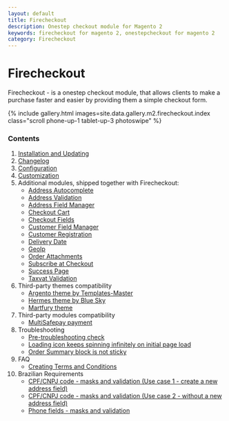 ```yaml
---
layout: default
title: Firecheckout
description: Onestep checkout module for Magento 2
keywords: firecheckout for magento 2, onestepcheckout for magento 2
category: Firecheckout
---
```


# Firecheckout

Firecheckout - is a onestep checkout module, that allows clients to make a purchase
faster and easier by providing them a simple checkout form.

{% include gallery.html images=site.data.gallery.m2.firecheckout.index class="scroll phone-up-1 tablet-up-3 photoswipe" %}

### Contents

 1. [Installation and Updating](installation/)
 2. [Changelog](changelog/)
 3. [Configuration](configuration/)
 4. [Customization](customization/)
 5. Additional modules, shipped together with Firecheckout:
    - [Address Autocomplete](/m2/extensions/address-autocomplete/)
    - [Address Validation](/m2/extensions/address-validation/)
    - [Address Field Manager](/m2/extensions/address-field-manager/)
    - [Checkout Cart](/m2/extensions/checkout-cart/)
    - [Checkout Fields](/m2/extensions/checkout-fields/)
    - [Customer Field Manager](/m2/extensions/customer-field-manager/)
    - [Customer Registration](/m2/extensions/checkout-registration/)
    - [Delivery Date](/m2/extensions/delivery-date/)
    - [GeoIp](/m2/extensions/geoip/)
    - [Order Attachments](/m2/extensions/order-attachments/)
    - [Subscribe at Checkout](/m2/extensions/subscribe-at-checkout/)
    - [Success Page](/m2/extensions/checkout-success/)
    - [Taxvat Validation](/m2/extensions/taxvat/)
 6. Third-party themes compatibility
    - [Argento theme by Templates-Master](third-party-themes/argento/)
    - [Hermes theme by Blue Sky](third-party-themes/hermes/)
    - [Martfury theme](third-party-themes/martfury/)
 7. Third-party modules compatibility
    - [MultiSafepay payment](third-party-modules/multisafepay/)
 8. Troubleshooting
    - [Pre-troubleshooting check](troubleshooting/pre-troubleshooting-check/)
    - [Loading icon keeps spinning infinitely on initial page load](troubleshooting/loading-icon-keeps-spinning/)
    - [Order Summary block is not sticky](troubleshooting/order-summary-is-not-sticky/)
 9. FAQ
    - [Creating Terms and Conditions](faq/creating-terms-and-conditions/)
10. Brazilian Requirements
    - [CPF/CNPJ code - masks and validation (Use case 1 - create a new address field)](brazil/cpf-cnpj/)
    - [CPF/CNPJ code - masks and validation (Use case 2 - without a new address field)](brazil/cpfcnpj/)
    - [Phone fields - masks and validation](brazil/phone-field/)